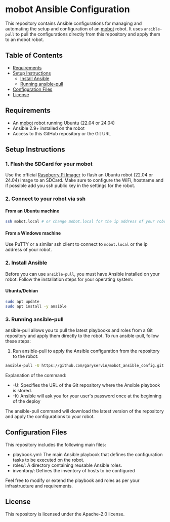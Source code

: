 # mobot Ansible Configuration

This repository contains Ansible configurations for managing and automating the setup and configuration of an [mobot](https://github.com/Ekumen-OS/mobot/) robot. It uses `ansible-pull` to pull the configurations directly from this repository and apply them to an mobot robot.

## Table of Contents

- [Requirements](#requirements)
- [Setup Instructions](#setup-instructions)
  - [Install Ansible](#install-ansible)
  - [Running ansible-pull](#running-ansible-pull)
- [Configuration Files](#configuration-files)
- [License](#license)

## Requirements

- An [mobot](https://github.com/Ekumen-OS/mobot/) robot running Ubuntu (22.04 or 24.04)
- Ansible 2.9+ installed on the robot
- Access to this GitHub repository or the Git URL

## Setup Instructions

### 1. Flash the SDCard for your mobot

Use the official [Raspberry Pi Imager](https://www.raspberrypi.com/software/) to flash an Ubuntu robot (22.04 or 24.04) image to an SDCard. Make sure to configure the WiFi, hostname and if possible add you ssh public key in the settings for the robot.

### 2. Connect to your robot via ssh
#### From an Ubuntu machine

```bash
ssh mobot.local # or change mobot.local for the ip address of your robot
````
#### From a Windows machine

Use PuTTY or a similar ssh client to connect to `mobot.local` or the ip address of your robot.

### 2. Install Ansible

Before you can use `ansible-pull`, you must have Ansible installed on your robot. Follow the installation steps for your operating system:

#### Ubuntu/Debian

```bash
sudo apt update
sudo apt install -y ansible
```

### 3. Running ansible-pull
ansible-pull allows you to pull the latest playbooks and roles from a Git repository and apply them directly to the robot. To run ansible-pull, follow these steps:

  1. Run ansible-pull to apply the Ansible configuration from the repository to the robot:

  ```bash
  ansible-pull -U https://github.com/garyservin/mobot_ansible_config.git -K
  ```

  Explanation of the command:

  - -U: Specifies the URL of the Git repository where the Ansible playbook is stored.
  - -K: Ansible will ask you for your user's password once at the beginning of the deploy
  
  The ansible-pull command will download the latest version of the repository and apply the configurations to your robot.

## Configuration Files
This repository includes the following main files:

- playbook.yml: The main Ansible playbook that defines the configuration tasks to be executed on the robot.
- roles/: A directory containing reusable Ansible roles.
- inventory/: Defines the inventory of hosts to be configured

Feel free to modify or extend the playbook and roles as per your infrastructure and requirements.

## License
This repository is licensed under the Apache-2.0 license.
